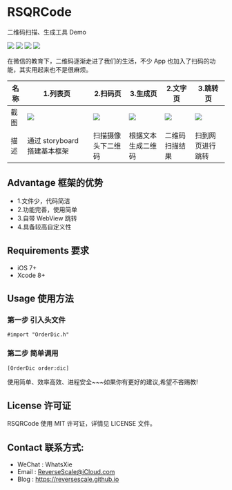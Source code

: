 # RSQRCode
二维码扫描、生成工具 Demo

![](https://img.shields.io/badge/platform-iOS-red.svg) 
![](https://img.shields.io/badge/language-Objective--C-orange.svg) 
![](https://img.shields.io/badge/download-791K-brightgreen.svg)
![](https://img.shields.io/badge/license-MIT%20License-brightgreen.svg) 

在微信的教育下，二维码逐渐走进了我们的生活，不少 App 也加入了扫码的功能，其实用起来也不是很麻烦。

| 名称 |1.列表页 |2.扫码页 |3.生成页 |2.文字页 |3.跳转页 |
| ------------- | ------------- | ------------- | ------------- | ------------- | ------------- |
| 截图 | ![](http://og1yl0w9z.bkt.clouddn.com/17-9-11/38354487.jpg) | ![](http://og1yl0w9z.bkt.clouddn.com/17-9-11/49440995.jpg) | ![](http://og1yl0w9z.bkt.clouddn.com/17-9-11/34429816.jpg) | ![](http://og1yl0w9z.bkt.clouddn.com/17-9-11/5425620.jpg) | ![](http://og1yl0w9z.bkt.clouddn.com/17-9-11/5490036.jpg) |
| 描述 | 通过 storyboard 搭建基本框架 | 扫描摄像头下二维码 | 根据文本生成二维码 | 二维码扫描结果 | 扫到网页进行跳转 |


## Advantage 框架的优势
* 1.文件少，代码简洁
* 2.功能完善，使用简单
* 3.自带 WebView 跳转
* 4.具备较高自定义性


## Requirements 要求
* iOS 7+
* Xcode 8+


## Usage 使用方法
### 第一步 引入头文件
```
#import "OrderDic.h"
```
### 第二步 简单调用
```
[OrderDic order:dic]
```

使用简单、效率高效、进程安全~~~如果你有更好的建议,希望不吝赐教!


## License 许可证
RSQRCode 使用 MIT 许可证，详情见 LICENSE 文件。


## Contact 联系方式:
* WeChat : WhatsXie
* Email : ReverseScale@iCloud.com
* Blog : https://reversescale.github.io
